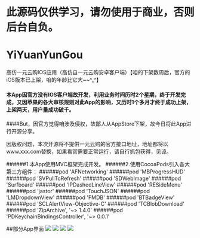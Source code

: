 # 此源码仅供学习，请勿使用于商业，否则后台自负。

# YiYuanYunGou
高仿一元云购IOS应用（高仿自一元云购安卓客户端）【咱的下架数周后，官方的iOS版本已上架，咱的年龄比它大~~^_^】
#### 本App因官方没有IOS客户端故开发，利用业务时间历时2个星期，终于开发完成，又因苹果的各大审核规则对此App的影响，又历时1个多月才终于成功上架，上架两天，用户量成功破千。
####But，因官方觉得咱涉及侵权，故鄙人从AppStore下架，故今日将此App进行开源分享。

因版权问题，本次开源将不提供一元云购的官方接口地址，地址都将以www.xxx.com替换，如果看官需要正常运行，请自行抓包获得，见谅。

######1.本App使用MVC框架完成开发。
######2.使用CocoaPods引入各大第三方组件：
######pod 'AFNetworking'
######pod 'MBProgressHUD'
######pod 'SVPullToRefresh'
######pod 'SDWebImage'
######pod 'Surfboard'
######pod 'IPDashedLineView'
######pod 'RESideMenu'
######pod 'jastor'
######pod 'TouchJSON'
######pod 'LMDropdownView'
######pod 'FMDB'
######pod 'BTBadgeView'
######pod 'SCLAlertView-Objective-C'
######pod 'TCBlobDownload'
######pod 'ZipArchive', '~> 1.4.0'
######pod 'PDKeychainBindingsController', '~> 0.0.1'


##部分App界面
![](https://raw.githubusercontent.com/JxbSir/YiYuanYunGou/master/shootscreen/1.png)
![](https://raw.githubusercontent.com/JxbSir/YiYuanYunGou/master/shootscreen/2.png)
![](https://raw.githubusercontent.com/JxbSir/YiYuanYunGou/master/shootscreen/3.png)
![](https://raw.githubusercontent.com/JxbSir/YiYuanYunGou/master/shootscreen/4.png)
